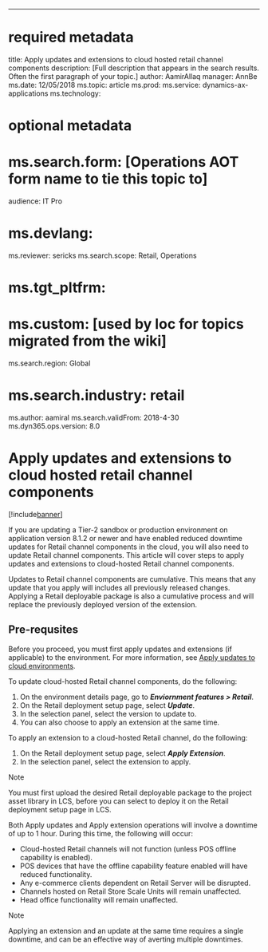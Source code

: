 ---
# required metadata

title: Apply updates and extensions to cloud hosted retail channel components
description: [Full description that appears in the search results. Often the first paragraph of your topic.]
author: AamirAllaq
manager: AnnBe
ms.date: 12/05/2018
ms.topic: article
ms.prod: 
ms.service: dynamics-ax-applications
ms.technology: 

# optional metadata

# ms.search.form:  [Operations AOT form name to tie this topic to]
audience: IT Pro
# ms.devlang: 
ms.reviewer: sericks
ms.search.scope: Retail, Operations 
# ms.tgt_pltfrm: 
# ms.custom: [used by loc for topics migrated from the wiki]
ms.search.region: Global
# ms.search.industry: retail
ms.author: aamiral
ms.search.validFrom: 2018-4-30 
ms.dyn365.ops.version: 8.0 

# Apply updates and extensions to cloud hosted retail channel components

[!include[banner](../includes/banner.md)]

If you are updating a Tier-2 sandbox or production environment on application version 8.1.2 or newer and have enabled reduced downtime updates for Retail channel components in the cloud, you will also need to update Retail channel components. This article will cover steps to apply updates and extensions to cloud-hosted Retail channel components.

Updates to Retail channel components are cumulative. This means that any update that you apply will includes all previously released changes. Applying a Retail deployable package is also a cumulative process and will replace the previously deployed version of the extension.

## Pre-requsites

Before you proceed, you must first apply updates and extensions (if applicable) to the environment. For more information, see [Apply updates to cloud environments](/../apply-deployable-package-system).

To update cloud-hosted Retail channel components, do the following:

1. On the environment details page, go to ***Enviornment features > Retail***.
2. On the Retail deployment setup page, select ***Update***.
3. In the selection panel, select the version to update to.
4. You can also choose to apply an extension at the same time. 

To apply an extension to a cloud-hosted Retail channel, do the following:

1. On the Retail deployment setup page, select ***Apply Extension***.
2. In the selection panel, select the extension to apply.

> [!NOTE]
> You must first upload the desired Retail deployable package to the project asset library in LCS, before you can select to deploy it on the Retail deployment setup page in LCS.

Both Apply updates and Apply extension operations will involve a downtime of up to 1 hour. During this time, the following will occur:

- Cloud-hosted Retail channels will not function (unless POS offline capability is enabled).
- POS devices that have the offline capability feature enabled will have reduced functionality.
- Any e-commerce clients dependent on Retail Server will be disrupted.
- Channels hosted on Retail Store Scale Units will remain unaffected.
- Head office functionality will remain unaffected.

> [!NOTE]
> Applying an extension and an update at the same time requires a single downtime, and can be an effective way of averting multiple downtimes.
